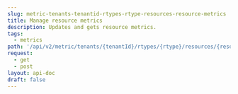 ```yaml
---
slug: metric-tenants-tenantid-rtypes-rtype-resources-resource-metrics
title: Manage resource metrics
description: Updates and gets resource metrics.
tags:
  - metrics
path: '/api/v2/metric/tenants/{tenantId}/rtypes/{rtype}/resources/{resource}/metrics'
request:
  - get
  - post
layout: api-doc
draft: false
---
```

